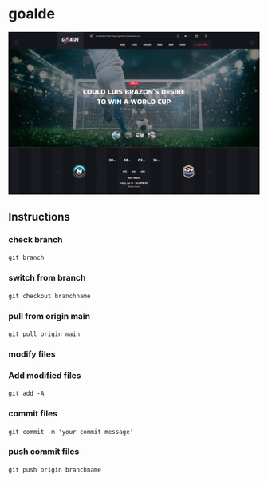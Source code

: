 # goalde
![Goalde](./goalde.png "Goalde Template")
## Instructions
### check branch  
`git branch`

### switch from branch  
`git checkout branchname`

### pull from origin main  
`git pull origin main`


### modify files 


### Add modified files  
`git add -A`

### commit files  
`git commit -m 'your commit message'`

### push commit files  
`git push origin branchname`